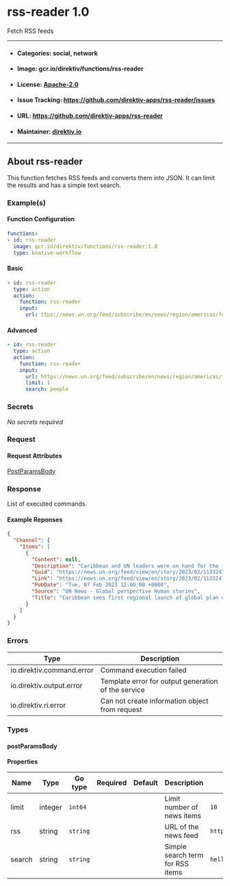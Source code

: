 
# rss-reader 1.0

Fetch RSS feeds

---
- #### Categories: social, network
- #### Image: gcr.io/direktiv/functions/rss-reader 
- #### License: [Apache-2.0](https://www.apache.org/licenses/LICENSE-2.0)
- #### Issue Tracking: https://github.com/direktiv-apps/rss-reader/issues
- #### URL: https://github.com/direktiv-apps/rss-reader
- #### Maintainer: [direktiv.io](https://www.direktiv.io) 
---

## About rss-reader

This function fetches RSS feeds and converts them into JSON. It can limit the results and has a simple text search.

### Example(s)
  #### Function Configuration
```yaml
functions:
- id: rss-reader
  image: gcr.io/direktiv/functions/rss-reader:1.0
  type: knative-workflow
```
   #### Basic
```yaml
- id: rss-reader
  type: action
  action:
    function: rss-reader
    input: 
      url: ttps://news.un.org/feed/subscribe/en/news/region/americas/feed/rss.xml
```
   #### Advanced
```yaml
- id: rss-reader
  type: action
  action:
    function: rss-reader
    input: 
      url: https://news.un.org/feed/subscribe/en/news/region/americas/feed/rss.xml
      limit: 1
      search: people
```

   ### Secrets


*No secrets required*







### Request



#### Request Attributes
[PostParamsBody](#post-params-body)

### Response
  List of executed commands.
#### Example Reponses
    
```json
{
  "Channel": {
    "Items": [
      {
        "Content": null,
        "Description": "Caribbean and UN leaders were on hand for the first regional launch of a plan to ensure that every person on the planet is protected by early warning systems by 2027, held in Bridgetown, Barbados on Tuesday.?",
        "Guid": "https://news.un.org/feed/view/en/story/2023/02/1133247",
        "Link": "https://news.un.org/feed/view/en/story/2023/02/1133247",
        "PubDate": "Tue, 07 Feb 2023 12:00:00 +0000",
        "Source": "UN News - Global perspective Human stories",
        "Title": "Caribbean sees first regional launch of global plan on early warning systems"
      }
    ]
  }
}
```

### Errors
| Type | Description
|------|---------|
| io.direktiv.command.error | Command execution failed |
| io.direktiv.output.error | Template error for output generation of the service |
| io.direktiv.ri.error | Can not create information object from request |


### Types
#### <span id="post-params-body"></span> postParamsBody

  



**Properties**

| Name | Type | Go type | Required | Default | Description | Example |
|------|------|---------|:--------:| ------- |-------------|---------|
| limit | integer| `int64` |  | | Limit number of news items | `10` |
| rss | string| `string` |  | | URL of the news feed | `https://www.theonion.com/rss` |
| search | string| `string` |  | | Simple search term for RSS items | `hello` |

 
